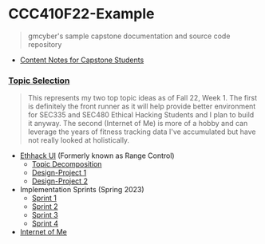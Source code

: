 # CCC410F22-Example

> gmcyber's sample capstone documentation and source code repository

* [Content Notes for Capstone Students](docs/content-notes.md) 

### [Topic Selection](docs/410-topics.md) 

> This represents my two top topic ideas as of Fall 22, Week 1.  The first is definitely the front runner as it will help provide better environment for SEC335 and SEC480 Ethical Hacking Students and I plan to build it anyway.  The second (Internet of Me) is more of a hobby and can leverage the years of fitness tracking data I've accumulated but have not really looked at holistically.

* [Ethhack UI](docs/topics/ethhack-ui/ethhack-ui.md) (Formerly known as Range Control)
  * [Topic Decomposition](docs/topics/topic-decomposition.md) 
  * [Design-Project 1](docs/topics/ethhack-ui/design-project1.md)
  * [Design-Project 2 ](docs/topics/ethhack-ui/design-project2.md) 
* Implementation Sprints (Spring 2023)
  *  [Sprint 1](docs/topics/ethhack-ui/sprint1.md)
  *  [Sprint 2](docs/topics/ethhack-ui/sprint2.md)
  *  [Sprint 3](docs/topics/ethhack-ui/sprint3.md)
  *  [Sprint 4](docs/topics/ethhack-ui/sprint4.md)
* [Internet of Me](docs/topics/internetofme.md)
